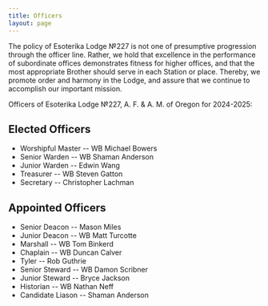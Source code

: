 ```yaml
---
title: Officers
layout: page
---
```


The policy of Esoterika Lodge №227 is not one of presumptive
progression through the officer line. Rather, we hold that excellence
in the performance of subordinate offices demonstrates fitness for
higher offices, and that the most appropriate Brother should serve in
each Station or place. Thereby, we promote order and harmony in the
Lodge, and assure that we continue to accomplish our important
mission.

Officers of Esoterika Lodge №227, A. F. & A. M. of Oregon for 2024-2025:

## Elected Officers

- Worshipful Master --  WB Michael Bowers
- Senior Warden --  WB Shaman Anderson
- Junior Warden --  Edwin Wang
- Treasurer --  WB Steven Gatton
- Secretary --  Christopher Lachman

## Appointed Officers
- Senior Deacon --  Mason Miles
- Junior Deacon --  WB Matt Turcotte
- Marshall --  WB Tom Binkerd
- Chaplain --  WB Duncan Calver
- Tyler --  Rob Guthrie
- Senior Steward --  WB Damon Scribner
- Junior Steward -- Bryce Jackson
- Historian -- WB Nathan Neff
- Candidate Liason -- Shaman Anderson
